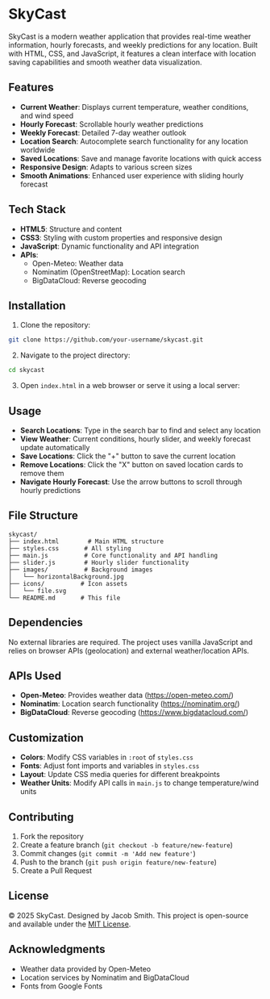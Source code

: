 # SkyCast

SkyCast is a modern weather application that provides real-time weather information, hourly forecasts, and weekly predictions for any location. Built with HTML, CSS, and JavaScript, it features a clean interface with location saving capabilities and smooth weather data visualization.

## Features

- **Current Weather**: Displays current temperature, weather conditions, and wind speed
- **Hourly Forecast**: Scrollable hourly weather predictions
- **Weekly Forecast**: Detailed 7-day weather outlook
- **Location Search**: Autocomplete search functionality for any location worldwide
- **Saved Locations**: Save and manage favorite locations with quick access
- **Responsive Design**: Adapts to various screen sizes
- **Smooth Animations**: Enhanced user experience with sliding hourly forecast

## Tech Stack

- **HTML5**: Structure and content
- **CSS3**: Styling with custom properties and responsive design
- **JavaScript**: Dynamic functionality and API integration
- **APIs**:
  - Open-Meteo: Weather data
  - Nominatim (OpenStreetMap): Location search
  - BigDataCloud: Reverse geocoding

## Installation

1. Clone the repository:
```bash
git clone https://github.com/your-username/skycast.git
```

2. Navigate to the project directory:
```bash
cd skycast
```

3. Open `index.html` in a web browser or serve it using a local server:


## Usage

- **Search Locations**: Type in the search bar to find and select any location
- **View Weather**: Current conditions, hourly slider, and weekly forecast update automatically
- **Save Locations**: Click the "+" button to save the current location
- **Remove Locations**: Click the "X" button on saved location cards to remove them
- **Navigate Hourly Forecast**: Use the arrow buttons to scroll through hourly predictions

## File Structure

```
skycast/
├── index.html        # Main HTML structure
├── styles.css       # All styling
├── main.js          # Core functionality and API handling
├── slider.js        # Hourly slider functionality
├── images/          # Background images
│   └── horizontalBackground.jpg
├── icons/          # Icon assets
│   └── file.svg
└── README.md       # This file
```

## Dependencies

No external libraries are required. The project uses vanilla JavaScript and relies on browser APIs (geolocation) and external weather/location APIs.

## APIs Used

- **Open-Meteo**: Provides weather data (https://open-meteo.com/)
- **Nominatim**: Location search functionality (https://nominatim.org/)
- **BigDataCloud**: Reverse geocoding (https://www.bigdatacloud.com/)

## Customization

- **Colors**: Modify CSS variables in `:root` of `styles.css`
- **Fonts**: Adjust font imports and variables in `styles.css`
- **Layout**: Update CSS media queries for different breakpoints
- **Weather Units**: Modify API calls in `main.js` to change temperature/wind units

## Contributing

1. Fork the repository
2. Create a feature branch (`git checkout -b feature/new-feature`)
3. Commit changes (`git commit -m 'Add new feature'`)
4. Push to the branch (`git push origin feature/new-feature`)
5. Create a Pull Request

## License

© 2025 SkyCast. Designed by Jacob Smith. This project is open-source and available under the [MIT License](LICENSE).

## Acknowledgments

- Weather data provided by Open-Meteo
- Location services by Nominatim and BigDataCloud
- Fonts from Google Fonts
